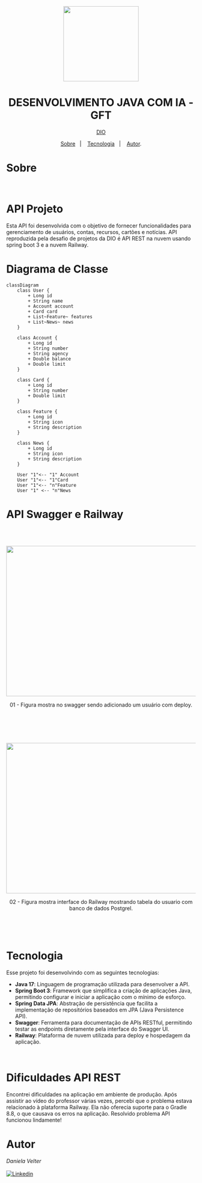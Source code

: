 <div align="center">
<img src="https://github.com/Daniela2319/API_ContadeBanco_Pessoa/assets/106537496/9e1d2296-5f89-45e2-9273-eb12ca6b0846" height="200" width="200"></div>
<h1 align="center"> DESENVOLVIMENTO JAVA COM IA - GFT </h1>

<p align="center"> <a href="https://web.dio.me/" target="_blank">DIO</a> </p>

<p align="center">
<a href="#sobre">Sobre</a>&nbsp;&nbsp;&nbsp|&nbsp;&nbsp;&nbsp;
<a href="#tecnologia">Tecnologia</a>&nbsp;&nbsp;&nbsp|&nbsp;&nbsp;&nbsp;
<a href="#autor">Autor</a>.</p>

# Sobre

<br>
<h1>API Projeto</h1>

Esta API foi desenvolvida com o objetivo de fornecer funcionalidades para gerenciamento de usuários, contas, recursos, cartões e notícias.
API reproduzida pela desafio de projetos da DIO é API REST na nuvem usando spring boot 3 e a nuvem Railway. 

# Diagrama de Classe 


```mermaid
classDiagram
    class User {
        + Long id
        + String name
        + Account account
        + Card card
        + List~Feature~ features
        + List~News~ news
    }
    
    class Account {
        + Long id
        + String number
        + String agency
        + Double balance
        + Double limit
    }
    
    class Card {
        + Long id
        + String number
        + Double limit
    }
    
    class Feature {
        + Long id
        + String icon
        + String description
    }
    
    class News {
        + Long id
        + String icon
        + String description
    }

    User "1"<-- "1" Account
    User "1"<-- "1"Card
    User "1"<-- "n"Feature
    User "1" <-- "n"News
```

# API Swagger e Railway
<br>

<br>
<p align="center">
<img src="https://github.com/Daniela2319/API_ContadeBanco_Pessoa/assets/106537496/5ad42109-4957-44e2-9508-eb3b3924f299" height="400" width="900">
  <br>
      
 </p>
 <p align="center">
    01 - Figura mostra no swagger sendo adicionado um usuário com deploy.
 </p>
<br>
 </p>
 <br>

 <br>
<p align="center">
<img src="https://github.com/Daniela2319/API_ContadeBanco_Pessoa/assets/106537496/1955301b-564c-448f-9f6d-c33f1c0c92e3" height="400" width="800">
  <br>
      
 </p>
 <p align="center">
    02 - Figura mostra interface do Railway mostrando tabela do usuario com banco de dados Postgrel.
 </p>
<br>
 </p>
 <br>


# Tecnologia

Esse projeto foi desenvolvindo com as seguintes tecnologias:

- **Java 17**: Linguagem de programação utilizada para desenvolver a API.
- **Spring Boot 3**: Framework que simplifica a criação de aplicações Java, permitindo configurar e iniciar a aplicação com o mínimo de esforço.
- **Spring Data JPA**: Abstração de persistência que facilita a implementação de repositórios baseados em JPA (Java Persistence API).
- **Swagger**: Ferramenta para documentação de APIs RESTful, permitindo testar as endpoints diretamente pela interface do Swagger UI.
- **Railway**: Plataforma de nuvem utilizada para deploy e hospedagem da aplicação.
  
<br>

  # Dificuldades API REST

  Encontrei dificuldades na aplicação em ambiente de produção. Após assistir ao vídeo do professor várias vezes, percebi que o problema
  estava relacionado à plataforma Railway. Ela não oferecia suporte para o Gradle 8.8, o que causava os erros na aplicação. 
  Resolvido problema API funcionou lindamente!

# Autor

_Daniela Velter_
<br>
<br>
[![Linkedin](https://img.shields.io/badge/DANIELA-0077B5?style=for-the-badge&logo=linkedin&logoColor=white)](https://www.linkedin.com/in/daniela-velter-231485f/)


